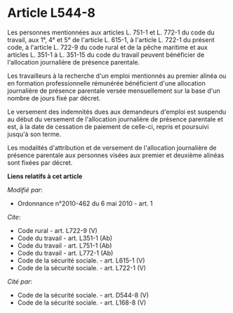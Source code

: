 # Article L544-8

Les personnes mentionnées aux articles L. 751-1 et L. 772-1 du code du travail, aux 1°, 4° et 5° de l'article L. 615-1, à
l'article L. 722-1 du présent code, à l'article L. 722-9 du code rural et de la pêche maritime et aux articles L. 351-1 à L.
351-15 du code du travail peuvent bénéficier de l'allocation journalière de présence parentale. 

Les travailleurs à la recherche d'un emploi mentionnés au premier alinéa ou en formation professionnelle rémunérée
bénéficient d'une allocation journalière de présence parentale versée mensuellement sur la base d'un nombre de jours fixé par
décret. 

Le versement des indemnités dues aux demandeurs d'emploi est suspendu au début du versement de l'allocation journalière de
présence parentale et est, à la date de cessation de paiement de celle-ci, repris et poursuivi jusqu'à son terme. 

Les modalités d'attribution et de versement de l'allocation journalière de présence parentale aux personnes visées aux
premier et deuxième alinéas sont fixées par décret.

**Liens relatifs à cet article**

_Modifié par_:

  - Ordonnance n°2010-462 du 6 mai 2010 - art. 1

_Cite_:

  - Code rural - art. L722-9 (V)
  - Code du travail - art. L351-1 (Ab)
  - Code du travail - art. L751-1 (Ab)
  - Code du travail - art. L772-1 (Ab)
  - Code de la sécurité sociale. - art. L615-1 (V)
  - Code de la sécurité sociale. - art. L722-1 (V)

_Cité par_:

  - Code de la sécurité sociale. - art. D544-8 (V)
  - Code de la sécurité sociale. - art. L168-8 (V)
